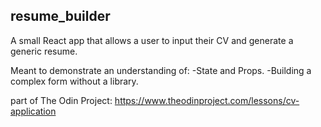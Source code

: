 ## resume_builder

A small React app that allows a user to input their CV and generate a generic resume.

Meant to demonstrate an understanding of:
-State and Props.
-Building a complex form without a library.

part of The Odin Project:
https://www.theodinproject.com/lessons/cv-application